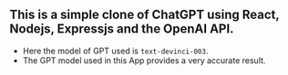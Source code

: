 ## This is a simple clone of ChatGPT using React, Nodejs, Expressjs and the OpenAI API.
- Here the model of GPT used is `text-devinci-003`.
- The GPT model used in this App provides a very accurate result.



